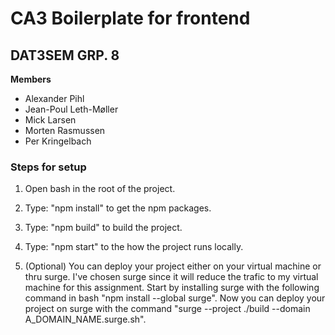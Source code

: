 # CA3 Boilerplate for frontend

## DAT3SEM GRP. 8

**Members**

- Alexander Pihl
- Jean-Poul Leth-Møller
- Mick Larsen
- Morten Rasmussen
- Per Kringelbach


### Steps for setup

1. Open bash in the root of the project.

2. Type: "npm install" to get the npm packages.

3. Type: "npm build" to build the project.

4. Type: "npm start" to the how the project runs locally.

5. (Optional) You can deploy your project either on your virtual machine or thru surge. I've chosen surge since it will reduce the trafic to my virtual machine for this assignment. Start by installing surge with the following command in bash "npm install --global surge". Now you can deploy your project on surge with the command "surge --project ./build --domain A_DOMAIN_NAME.surge.sh".



